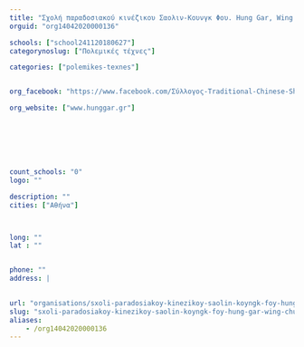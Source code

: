 ```yaml
---
title: "Σχολή παραδοσιακού κινέζικου Σαολιν-Κουνγκ Φου. Hung Gar, Wing Chun, Sanda, Tai Chi,Yoga, AIKIDO"
orguid: "org14042020000136"

schools: ["school241120180627"]
categorynoslug: ["Πολεμικές τέχνες"]

categories: ["polemikes-texnes"]


org_facebook: "https://www.facebook.com/Σύλλογος-Traditional-Chinese-ShaoLin-Kung-Fu-Hung-Gar-524379450927119/"

org_website: ["www.hunggar.gr"]







count_schools: "0"
logo: ""

description: ""
cities: ["Αθήνα"]



long: ""
lat : ""


phone: ""
address: |
    

url: "organisations/sxoli-paradosiakoy-kinezikoy-saolin-koyngk-foy-hung-gar-wing-chun-sanda-tai-chi-yoga-aikido/athina/polemikes-texnes"
slug: "sxoli-paradosiakoy-kinezikoy-saolin-koyngk-foy-hung-gar-wing-chun-sanda-tai-chi-yoga-aikido"
aliases:
    - /org14042020000136
---
```



